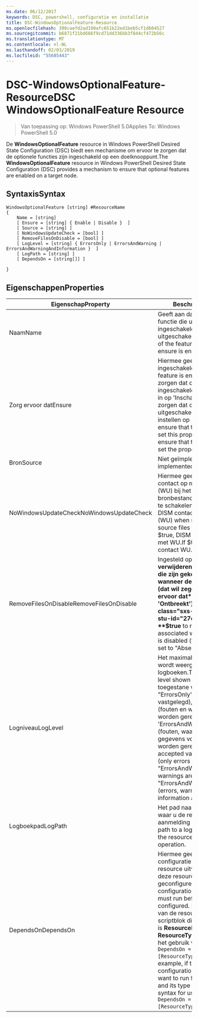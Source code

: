 ```yaml
---
ms.date: 06/12/2017
keywords: DSC, powershell, configuratie en installatie
title: DSC-WindowsOptionalFeature-Resource
ms.openlocfilehash: 390caefd2ad190afc651b22ed1beb5cf1d604527
ms.sourcegitcommit: b6871f21bd666f9cd71dd336bb3f844cf472b56c
ms.translationtype: MT
ms.contentlocale: nl-NL
ms.lasthandoff: 02/03/2019
ms.locfileid: "55685443"
---
```

# <a name="dsc-windowsoptionalfeature-resource"></a><span data-ttu-id="27c2c-103">DSC-WindowsOptionalFeature-Resource</span><span class="sxs-lookup"><span data-stu-id="27c2c-103">DSC WindowsOptionalFeature Resource</span></span>

> <span data-ttu-id="27c2c-104">Van toepassing op: Windows PowerShell 5.0</span><span class="sxs-lookup"><span data-stu-id="27c2c-104">Applies To: Windows PowerShell 5.0</span></span>

<span data-ttu-id="27c2c-105">De **WindowsOptionalFeature** resource in Windows PowerShell Desired State Configuration (DSC) biedt een mechanisme om ervoor te zorgen dat de optionele functies zijn ingeschakeld op een doelknooppunt.</span><span class="sxs-lookup"><span data-stu-id="27c2c-105">The **WindowsOptionalFeature** resource in Windows PowerShell Desired State Configuration (DSC) provides a mechanism to ensure that optional features are enabled on a target node.</span></span>

## <a name="syntax"></a><span data-ttu-id="27c2c-106">Syntaxis</span><span class="sxs-lookup"><span data-stu-id="27c2c-106">Syntax</span></span>

```
WindowsOptionalFeature [string] #ResourceName
{
    Name = [string]
    [ Ensure = [string] { Enable | Disable }  ]
    [ Source = [string] ]
    [ NoWindowsUpdateCheck = [bool] ]
    [ RemoveFilesOnDisable = [bool] ]
    [ LogLevel = [string] { ErrorsOnly | ErrorsAndWarning | ErrorsAndWarningAndInformation }  ]
    [ LogPath = [string] ]
    [ DependsOn = [string[]] ]

}
```

## <a name="properties"></a><span data-ttu-id="27c2c-107">Eigenschappen</span><span class="sxs-lookup"><span data-stu-id="27c2c-107">Properties</span></span>

|  <span data-ttu-id="27c2c-108">Eigenschap</span><span class="sxs-lookup"><span data-stu-id="27c2c-108">Property</span></span>  |  <span data-ttu-id="27c2c-109">Beschrijving</span><span class="sxs-lookup"><span data-stu-id="27c2c-109">Description</span></span>   |
|---|---|
| <span data-ttu-id="27c2c-110">Naam</span><span class="sxs-lookup"><span data-stu-id="27c2c-110">Name</span></span>| <span data-ttu-id="27c2c-111">Geeft aan dat de naam van de functie die u wilt ervoor zorgen is ingeschakeld of uitgeschakeld.</span><span class="sxs-lookup"><span data-stu-id="27c2c-111">Indicates the name of the feature that you want to ensure is enabled or disabled.</span></span>|
| <span data-ttu-id="27c2c-112">Zorg ervoor dat</span><span class="sxs-lookup"><span data-stu-id="27c2c-112">Ensure</span></span>| <span data-ttu-id="27c2c-113">Hiermee geeft u op of de functie is ingeschakeld.</span><span class="sxs-lookup"><span data-stu-id="27c2c-113">Specifies whether the feature is enabled.</span></span> <span data-ttu-id="27c2c-114">Om ervoor te zorgen dat de functie is ingeschakeld, stel deze eigenschap in op 'Inschakelen' om ervoor te zorgen dat de functie is uitgeschakeld, de eigenschap instellen op 'Uitschakelen'.</span><span class="sxs-lookup"><span data-stu-id="27c2c-114">To ensure that the feature is enabled, set this property to "Enable" To ensure that the feature is disabled, set the property to "Disable".</span></span>|
| <span data-ttu-id="27c2c-115">Bron</span><span class="sxs-lookup"><span data-stu-id="27c2c-115">Source</span></span>| <span data-ttu-id="27c2c-116">Niet geïmplementeerd.</span><span class="sxs-lookup"><span data-stu-id="27c2c-116">Not implemented.</span></span>|
| <span data-ttu-id="27c2c-117">NoWindowsUpdateCheck</span><span class="sxs-lookup"><span data-stu-id="27c2c-117">NoWindowsUpdateCheck</span></span>| <span data-ttu-id="27c2c-118">Hiermee geeft u op of DISM neemt contact op met Windows Update (WU) bij het zoeken naar de bronbestanden bevat een functie in te schakelen.</span><span class="sxs-lookup"><span data-stu-id="27c2c-118">Specifies whether DISM contacts Windows Update (WU) when searching for the source files to enable a feature.</span></span> <span data-ttu-id="27c2c-119">Als $true, DISM geen contact opnemen met WU.</span><span class="sxs-lookup"><span data-stu-id="27c2c-119">If $true, DISM does not contact WU.</span></span>|
| <span data-ttu-id="27c2c-120">RemoveFilesOnDisable</span><span class="sxs-lookup"><span data-stu-id="27c2c-120">RemoveFilesOnDisable</span></span>| <span data-ttu-id="27c2c-121">Ingesteld op **$true** te verwijderen van alle bestanden die zijn gekoppeld aan de functie wanneer deze is uitgeschakeld (dat wil zeggen, wanneer **Zorg ervoor dat** is ingesteld op 'Ontbreekt').</span><span class="sxs-lookup"><span data-stu-id="27c2c-121">Set to **$true** to remove all files associated with the feature when it is disabled (that is, when **Ensure** is set to "Absent").</span></span>|
| <span data-ttu-id="27c2c-122">Logniveau</span><span class="sxs-lookup"><span data-stu-id="27c2c-122">LogLevel</span></span>| <span data-ttu-id="27c2c-123">Het maximale uitvoerniveau op dat wordt weergegeven in de logboeken.</span><span class="sxs-lookup"><span data-stu-id="27c2c-123">The maximum output level shown in the logs.</span></span> <span data-ttu-id="27c2c-124">De toegestane waarden zijn: "ErrorsOnly' (alleen fouten worden vastgelegd), 'ErrorsAndWarning' (fouten en waarschuwingen worden geregistreerd), en 'ErrorsAndWarningAndInformation' (fouten, waarschuwingen en gegevens voor foutopsporing worden geregistreerd).</span><span class="sxs-lookup"><span data-stu-id="27c2c-124">The accepted values are: "ErrorsOnly" (only errors are logged), "ErrorsAndWarning" (errors and warnings are logged), and "ErrorsAndWarningAndInformation" (errors, warnings, and debug information are logged).</span></span>|
| <span data-ttu-id="27c2c-125">Logboekpad</span><span class="sxs-lookup"><span data-stu-id="27c2c-125">LogPath</span></span>| <span data-ttu-id="27c2c-126">Het pad naar een logboekbestand waar u de resourceprovider voor aanmelding van de bewerking.</span><span class="sxs-lookup"><span data-stu-id="27c2c-126">The path to a log file where you want the resource provider to log the operation.</span></span>|
| <span data-ttu-id="27c2c-127">DependsOn</span><span class="sxs-lookup"><span data-stu-id="27c2c-127">DependsOn</span></span>| <span data-ttu-id="27c2c-128">Hiermee geeft u op dat de configuratie van een andere resource uitvoeren moet voordat deze resource is geconfigureerd.</span><span class="sxs-lookup"><span data-stu-id="27c2c-128">Specifies that the configuration of another resource must run before this resource is configured.</span></span> <span data-ttu-id="27c2c-129">Bijvoorbeeld, als de ID van de resourceconfiguratie scriptblok die u wilt uitvoeren eerst is __ResourceName__ en het type __ResourceType__, de syntaxis voor het gebruik van deze eigenschap is `DependsOn = "[ResourceType]ResourceName"`.</span><span class="sxs-lookup"><span data-stu-id="27c2c-129">For example, if the ID of the resource configuration script block that you want to run first is __ResourceName__ and its type is __ResourceType__, the syntax for using this property is `DependsOn = "[ResourceType]ResourceName"`.</span></span>|